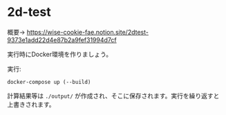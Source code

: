 # 2d-test
概要→ https://wise-cookie-fae.notion.site/2dtest-9373e1add22d4e87b2a9fef31994d7cf

実行時にDocker環境を作りましょう。

実行:
```
docker-compose up (--build)
```

計算結果等は `./output/` が作成され、そこに保存されます。実行を繰り返すと上書きされます。